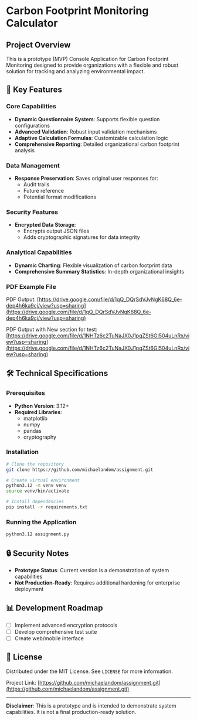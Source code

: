 # Carbon Footprint Monitoring Calculator

## Project Overview

This is a prototype (MVP) Console Application for Carbon Footprint Monitoring designed to provide organizations with a flexible and robust solution for tracking and analyzing environmental impact.

## 🚀 Key Features

### Core Capabilities
- **Dynamic Questionnaire System**: Supports flexible question configurations
- **Advanced Validation**: Robust input validation mechanisms
- **Adaptive Calculation Formulas**: Customizable calculation logic
- **Comprehensive Reporting**: Detailed organizational carbon footprint analysis

### Data Management
- **Response Preservation**: Saves original user responses for:
  - Audit trails
  - Future reference
  - Potential format modifications

### Security Features
- **Encrypted Data Storage**: 
  - Encrypts output JSON files
  - Adds cryptographic signatures for data integrity

### Analytical Capabilities
- **Dynamic Charting**: Flexible visualization of carbon footprint data
- **Comprehensive Summary Statistics**: In-depth organizational insights

### PDF Example File
PDF Output: [https://drive.google.com/file/d/1qQ_DQrSdVJvNgK68Q_6e-dep4h6ka9cj/view?usp=sharing](https://drive.google.com/file/d/1qQ_DQrSdVJvNgK68Q_6e-dep4h6ka9cj/view?usp=sharing)

PDF Output with New section for test: [https://drive.google.com/file/d/1NHTz6c2TuNaJX0J1pqZSt6GI504uLnRx/view?usp=sharing](https://drive.google.com/file/d/1NHTz6c2TuNaJX0J1pqZSt6GI504uLnRx/view?usp=sharing)

## 🛠 Technical Specifications
### Prerequisites
- **Python Version**: 3.12+
- **Required Libraries**:
  - matplotlib
  - numpy
  - pandas
  - cryptography

### Installation

```bash
# Clone the repository
git clone https://github.com/michaelandom/assignment.git

# Create virtual environment
python3.12 -m venv venv
source venv/bin/activate

# Install dependencies
pip install -r requirements.txt
```

### Running the Application

```bash
python3.12 assignment.py
```

## 🔒 Security Notes
- **Prototype Status**: Current version is a demonstration of system capabilities
- **Not Production-Ready**: Requires additional hardening for enterprise deployment

## 📊 Development Roadmap
- [ ] Implement advanced encryption protocols
- [ ] Develop comprehensive test suite
- [ ] Create web/mobile interface

## 📝 License
Distributed under the MIT License. See `LICENSE` for more information.


Project Link: [https://github.com/michaelandom/assignment.git](https://github.com/michaelandom/assignment.git)

---

**Disclaimer**: This is a prototype and is intended to demonstrate system capabilities. It is not a final production-ready solution.
